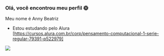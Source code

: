 ### Olá, você encontrou meu perfil 🌞

Meu nome é Anny Beatriz

- Estou estudando pelo Alura [https://cursos.alura.com.br/corp/pensamento-computacional-1-serie-regular-79391-p522979]

![](https://media.tenor.com/mD_onAojl0EAAAAi/sun-vallkyrie.gif)
